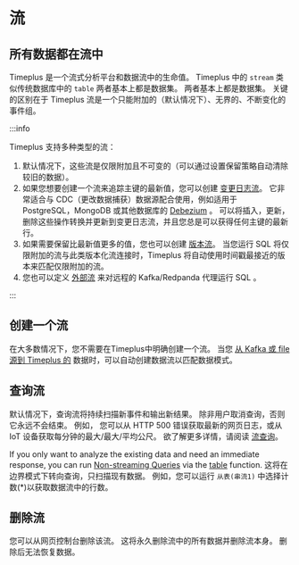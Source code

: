 # 流

## 所有数据都在流中

Timeplus 是一个流式分析平台和数据流中的生命值。 Timeplus 中的 `stream` 类似传统数据库中的 `table` 两者基本上都是数据集。 两者基本上都是数据集。 关键的区别在于 Timeplus 流是一个只能附加的（默认情况下）、无界的、不断变化的事件组。

:::info

Timeplus 支持多种类型的流：

1. 默认情况下，这些流是仅限附加且不可变的（可以通过设置保留策略自动清除较旧的数据）。
2. 如果您想要创建一个流来追踪主键的最新值，您可以创建 [变更日志流](changelog-stream)。 它非常适合与 CDC（更改数据捕获）数据源配合使用，例如适用于 PostgreSQL，MongoDB 或其他数据库的 [Debezium](https://debezium.io/) 。 可以将插入，更新，删除这些操作转换并更新到变更日志流，并且您总是可以获得任何主键的最新行。
3. 如果需要保留比最新值更多的值，您也可以创建 [版本流](versioned-stream)。 当您运行 SQL 将仅限附加的流与此类版本化流连接时，Timeplus 将自动使用时间戳最接近的版本来匹配仅限附加的流。
4. 您也可以定义 [外部流](external-stream) 来对远程的 Kafka/Redpanda 代理运行 SQL 。

:::

## 创建一个流

在大多数情况下，您不需要在Timeplus中明确创建一个流。 当您 [从 Kafka 或 file 源到 Timeplus 的](ingestion) 数据时，可以自动创建数据流以匹配数据模式。



## 查询流

默认情况下，查询流将持续扫描新事件和输出新结果。 除非用户取消查询，否则它永远不会结束。 例如， 您可以从 HTTP 500 错误获取最新的网页日志，或从 IoT 设备获取每分钟的最大/最大/平均公尺。 欲了解更多详情，请阅读 [流查询](stream-query)。

If you only want to analyze the existing data and need an immediate response, you can run [Non-streaming Queries](history) via the [table](functions_for_streaming#table) function. 这将在边界模式下转向查询，只扫描现有数据。 例如，您可以运行 `从表(串流1)` 中选择计数(*)以获取数据流中的行数。



## 删除流

您可以从网页控制台删除该流。 这将永久删除流中的所有数据并删除流本身。 删除后无法恢复数据。

